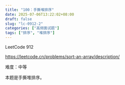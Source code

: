 ```yaml
---
title: "100：手撕堆排序"
date: 2025-07-06T13:22:02+08:00
draft: false
slug: "lc-0912-2"
categories: ["高频面试题"]
tags: ["排序", "堆排序"]
---
```


LeetCode 912

https://leetcode.cn/problems/sort-an-array/description/

难度：中等

本题是手撕堆排序。

<!--more-->

```cpp

```
